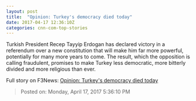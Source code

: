 ```yaml
---
layout: post
title:  "Opinion: Turkey's democracy died today"
date: 2017-04-17 12:36:10Z
categories: cnn-com-top-stories
---
```


Turkish President Recep Tayyip Erdogan has declared victory in a referendum over a new constitution that will make him far more powerful, potentially for many more years to come. The result, which the opposition is calling fraudulent, promises to make Turkey less democratic, more bitterly divided and more religious than ever.


Full story on F3News: [Opinion: Turkey's democracy died today](http://www.f3nws.com/n/DxWxqC)

> Posted on: Monday, April 17, 2017 5:36:10 PM
